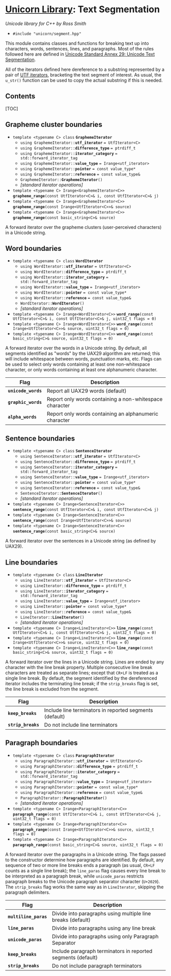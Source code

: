 # [Unicorn Library](index.html): Text Segmentation #

_Unicode library for C++ by Ross Smith_

* `#include "unicorn/segment.hpp"`

This module contains classes and functions for breaking text up into
characters, words, sentences, lines, and paragraphs. Most of the rules
followed here are defined in [Unicode Standard Annex 29: Unicode Text
Segmentation](http://www.unicode.org/reports/tr29/).

All of the iterators defined here dereference to a substring represented by a
pair of [UTF iterators](unicorn/utf.html), bracketing the text segment of
interest. As usual, the `u_str()` function can be used to copy the actual
substring if this is needed.

## Contents ##

[TOC]

## Grapheme cluster boundaries ##

* `template <typename C> class` **`GraphemeIterator`**
    * `using GraphemeIterator::`**`utf_iterator`** `= UtfIterator<C>`
    * `using GraphemeIterator::`**`difference_type`** `= ptrdiff_t`
    * `using GraphemeIterator::`**`iterator_category`** `= std::forward_iterator_tag`
    * `using GraphemeIterator::`**`value_type`** `= Irange<utf_iterator>`
    * `using GraphemeIterator::`**`pointer`** `= const value_type*`
    * `using GraphemeIterator::`**`reference`** `= const value_type&`
    * `GraphemeIterator::`**`GraphemeIterator`**`()`
    * _[standard iterator operations]_
* `template <typename C> Irange<GraphemeIterator<C>>` **`grapheme_range`**`(const UtfIterator<C>& i, const UtfIterator<C>& j)`
* `template <typename C> Irange<GraphemeIterator<C>>` **`grapheme_range`**`(const Irange<UtfIterator<C>>& source)`
* `template <typename C> Irange<GraphemeIterator<C>>` **`grapheme_range`**`(const basic_string<C>& source)`

A forward iterator over the grapheme clusters (user-perceived characters) in a
Unicode string.

## Word boundaries ##

* `template <typename C> class` **`WordIterator`**
    * `using WordIterator::`**`utf_iterator`** `= UtfIterator<C>`
    * `using WordIterator::`**`difference_type`** `= ptrdiff_t`
    * `using WordIterator::`**`iterator_category`** `= std::forward_iterator_tag`
    * `using WordIterator::`**`value_type`** `= Irange<utf_iterator>`
    * `using WordIterator::`**`pointer`** `= const value_type*`
    * `using WordIterator::`**`reference`** `= const value_type&`
    * `WordIterator::`**`WordIterator`**`()`
    * _[standard iterator operations]_
* `template <typename C> Irange<WordIterator<C>>` **`word_range`**`(const UtfIterator<C>& i, const UtfIterator<C>& j, uint32_t flags = 0)`
* `template <typename C> Irange<WordIterator<C>>` **`word_range`**`(const Irange<UtfIterator<C>>& source, uint32_t flags = 0)`
* `template <typename C> Irange<WordIterator<C>>` **`word_range`**`(const basic_string<C>& source, uint32_t flags = 0)`

A forward iterator over the words in a Unicode string. By default, all
segments identified as "words" by the UAX29 algorithm are returned; this will
include whitespace between words, punctuation marks, etc. Flags can be used to
select only words containing at least one non-whitespace character, or only
words containing at least one alphanumeric character.

Flag                 | Description
----                 | -----------
**`unicode_words`**  | Report all UAX29 words (default)
**`graphic_words`**  | Report only words containing a non-whitespace character
**`alpha_words`**    | Report only words containing an alphanumeric character

## Sentence boundaries ##

* `template <typename C> class` **`SentenceIterator`**
    * `using SentenceIterator::`**`utf_iterator`** `= UtfIterator<C>`
    * `using SentenceIterator::`**`difference_type`** `= ptrdiff_t`
    * `using SentenceIterator::`**`iterator_category`** `= std::forward_iterator_tag`
    * `using SentenceIterator::`**`value_type`** `= Irange<utf_iterator>`
    * `using SentenceIterator::`**`pointer`** `= const value_type*`
    * `using SentenceIterator::`**`reference`** `= const value_type&`
    * `SentenceIterator::`**`SentenceIterator`**`()`
    * _[standard iterator operations]_
* `template <typename C> Irange<SentenceIterator<C>>` **`sentence_range`**`(const UtfIterator<C>& i, const UtfIterator<C>& j)`
* `template <typename C> Irange<SentenceIterator<C>>` **`sentence_range`**`(const Irange<UtfIterator<C>>& source)`
* `template <typename C> Irange<SentenceIterator<C>>` **`sentence_range`**`(const basic_string<C>& source)`

A forward iterator over the sentences in a Unicode string (as defined by
UAX29).

## Line boundaries ##

* `template <typename C> class` **`LineIterator`**
    * `using LineIterator::`**`utf_iterator`** `= UtfIterator<C>`
    * `using LineIterator::`**`difference_type`** `= ptrdiff_t`
    * `using LineIterator::`**`iterator_category`** `= std::forward_iterator_tag`
    * `using LineIterator::`**`value_type`** `= Irange<utf_iterator>`
    * `using LineIterator::`**`pointer`** `= const value_type*`
    * `using LineIterator::`**`reference`** `= const value_type&`
    * `LineIterator::`**`LineIterator`**`()`
    * _[standard iterator operations]_
* `template <typename C> Irange<LineIterator<C>>` **`line_range`**`(const UtfIterator<C>& i, const UtfIterator<C>& j, uint32_t flags = 0)`
* `template <typename C> Irange<LineIterator<C>>` **`line_range`**`(const Irange<UtfIterator<C>>& source, uint32_t flags = 0)`
* `template <typename C> Irange<LineIterator<C>>` **`line_range`**`(const basic_string<C>& source, uint32_t flags = 0)`

A forward iterator over the lines in a Unicode string. Lines are ended by any
character with the line break property. Multiple consecutive line break
characters are treated as separate lines; except that `CR+LF` is treated as a
single line break. By default, the segment identified by the dereferenced
iterator includes the terminating line break; if the `strip_breaks` flag is
set, the line break is excluded from the segment.

Flag                | Description
----                | -----------
**`keep_breaks`**   | Include line terminators in reported segments (default)
**`strip_breaks`**  | Do not include line terminators

## Paragraph boundaries ##

* `template <typename C> class` **`ParagraphIterator`**
    * `using ParagraphIterator::`**`utf_iterator`** `= UtfIterator<C>`
    * `using ParagraphIterator::`**`difference_type`** `= ptrdiff_t`
    * `using ParagraphIterator::`**`iterator_category`** `= std::forward_iterator_tag`
    * `using ParagraphIterator::`**`value_type`** `= Irange<utf_iterator>`
    * `using ParagraphIterator::`**`pointer`** `= const value_type*`
    * `using ParagraphIterator::`**`reference`** `= const value_type&`
    * `ParagraphIterator::`**`ParagraphIterator`**`()`
    * _[standard iterator operations]_
* `template <typename C> Irange<ParagraphIterator<C>>` **`paragraph_range`**`(const UtfIterator<C>& i, const UtfIterator<C>& j, uint32_t flags = 0)`
* `template <typename C> Irange<ParagraphIterator<C>>` **`paragraph_range`**`(const Irange<UtfIterator<C>>& source, uint32_t flags = 0)`
* `template <typename C> Irange<ParagraphIterator<C>>` **`paragraph_range`**`(const basic_string<C>& source, uint32_t flags = 0)`

A forward iterator over the paragraphs in a Unicode string. The flags passed
to the constructor determine how paragraphs are identified. By default, any
sequence of two or more line breaks ends a paragraph (as usual, `CR+LF` counts
as a single line break); the `line_paras` flag causes every line break to be
interpreted as a paragraph break, while `unicode_paras` restricts paragraph
breaks to the Unicode paragraph separator character (`U+2029`). The
`strip_breaks` flag works the same way as in `LineIterator`, skipping the
paragraph delimiters.

Flag                   | Description
----                   | -----------
**`multiline_paras`**  | Divide into paragraphs using multiple line breaks (default)
**`line_paras`**       | Divide into paragraphs using any line break
**`unicode_paras`**    | Divide into paragraphs using only Paragraph Separator
**`keep_breaks`**      | Include paragraph terminators in reported segments (default)
**`strip_breaks`**     | Do not include paragraph terminators
